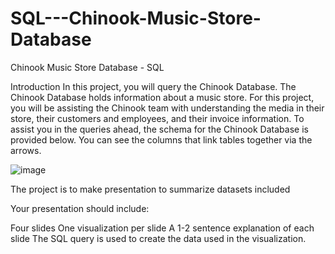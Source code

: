 # SQL---Chinook-Music-Store-Database
Chinook Music Store Database  - SQL

Introduction
In this project, you will query the Chinook Database. The Chinook Database holds information about
a music store. For this project, you will be assisting the Chinook team with understanding the media
in their store, their customers and employees, and their invoice information. To assist you in the
queries ahead, the schema for the Chinook Database is provided below. You can see the columns
that link tables together via the arrows.

![image](https://user-images.githubusercontent.com/82735161/168489669-1cd498f5-f4df-40b5-81be-b70fb7416362.png)

The project is to make presentation to summarize datasets included

Your presentation should include:

Four slides
One visualization per slide
A 1-2 sentence explanation of each slide
The SQL query is used to create the data used in the visualization.

